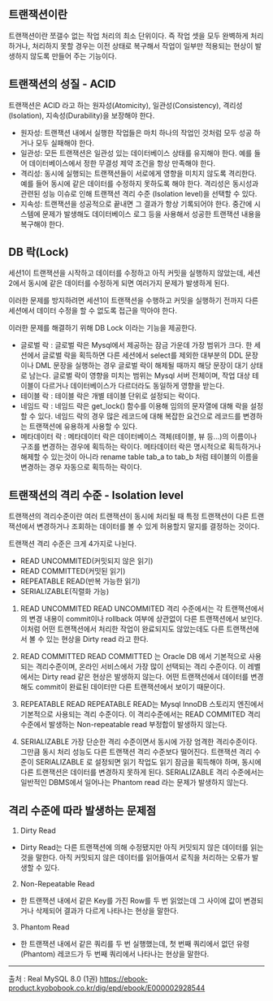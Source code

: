 ## 트랜잭션이란
트랜잭션이란 쪼갤수 없는 작업 처리의 최소 단위이다.
즉 작업 셋을 모두 완벽하게 처리하거나, 처리하지 못할 경우는 이전 상태로 복구해서
작업이 일부만 적용되는 현상이 발생하지 않도록 만들어 주는 기능이다.

## 트랜잭션의 성질 - ACID
트랜잭션은 ACID 라고 하는 원자성(Atomicity), 일관성(Consistency), 격리성(Isolation), 지속성(Durability)을 보장해야 한다.

* 원자성: 트랜잭션 내에서 실행한 작업들은 마치 하나의 작업인 것처럼 모두 성공 하거나 모두 실패해야
한다.
* 일관성: 모든 트랜잭션은 일관성 있는 데이터베이스 상태를 유지해야 한다. 예를 들어 데이터베이스에서
정한 무결성 제약 조건을 항상 만족해야 한다.
* 격리성: 동시에 실행되는 트랜잭션들이 서로에게 영향을 미치지 않도록 격리한다. 예를 들어 동시에 같은
데이터를 수정하지 못하도록 해야 한다. 격리성은 동시성과 관련된 성능 이슈로 인해 트랜잭션 격리 수준
(Isolation level)을 선택할 수 있다.
* 지속성: 트랜잭션을 성공적으로 끝내면 그 결과가 항상 기록되어야 한다. 중간에 시스템에 문제가 발생해도
데이터베이스 로그 등을 사용해서 성공한 트랜잭션 내용을 복구해야 한다.

## DB 락(Lock)
세션1이 트랜잭션을 시작하고 데이터를 수정하고 아직 커밋을 실행하지 않았는데,
세션 2에서 동시에 같은 데이터를 수정하게 되면 여러가지 문제가 발생하게 된다.

이러한 문제를 방지하려면 세션1이 트랜잭션을 수행하고 커밋을 실행하기 전까지
다른 세션에서 데이터 수정을 할 수 없도록 접근을 막아야 한다.

이러한 문제를 해결하기 위해 DB Lock 이라는 기능을 제공한다.

* 글로벌 락 : 글로벌 락은 Mysql에서 제공하는 잠금 가운데 가장 범위가 크다. 한 세션에서 글로벌 락을 획득하면 다른 세션에서 select를 제외한 대부분의 DDL 문장이나 DML 문장을 실행하는 경우 글로벌 락이 해제될 때까지 해당 문장이 대기 상태로 남는다.
글로벌 락이 영향을 미치는 범위는 Mysql 서버 전체이며, 작업 대상 테이블이 다르거나 데이터베이스가 다르더라도 동일하게 영향을 받는다. 
* 테이블 락 : 테이블 락은 개별 테이블 단위로 설정되는 락이다.
* 네임드 락 : 네임드 락은 get_lock() 함수를 이용해 임의의 문자열에 대해 락을 설정할 수 있다.
네임드 락의 경우 많은 레코드에 대해 복잡한 요건으로 레코드를 변경하는 트랜잭션에 유용하게 사용할 수 있다.
* 메타데이터 락 : 메타데이터 락은 데이터베이스 객체(테이블, 뷰 등...)의 이름이나 구조를 변경하는 경우에 획득하는 락이다.
메타데이터 락은 명시적으로 획득하거나 해제할 수 있는것이 아니라 rename table tab_a to tab_b 처럼 
테이블의 이름을 변경하는 경우 자동으로 획득하는 락이다.

## 트랜잭션의 격리 수준 - Isolation level
트랜잭션의 격리수준이란 여러 트랜잭션이 동시에 처리될 때 특정 트랜잭션이 다른 트랜잭션에서 변경하거나 조회하는 데이터를 볼 수 있게 허용할지 말지를 결정하는 것이다.

트랜잭션 격리 수준은 크게 4가지로 나뉜다.
* READ UNCOMMITED(커밋되지 않은 읽기)
* READ COMMITTED(커밋된 읽기)
* REPEATABLE READ(반복 가능한 읽기)
* SERIALIZABLE(직렬화 가능)

1. READ UNCOMMITED
READ UNCOMMITED 격리 수준에서는 각 트랜잭션에서의 변경 내용이 commit이나 rollback 여부에 상관없이 다른 트랜잭션에서 보인다.
이처럼 어떤 트랜잭션에서 처리한 작업이 완료되지도 않았는데도 다른 트랜잭션에서 볼 수 있는 현상을 Dirty read 라고 한다.

2. READ COMMITTED
READ COMMITTED 는 Oracle DB 에서 기본적으로 사용되는 격리수준이며, 온라인 서비스에서 가장 많이 선택되는 격리 수준이다.
이 레벨에서는 Dirty read 같은 현상은 발생하지 않는다.
어떤 트랜잭션에서 데이터를 변경해도 commit이 완료된 데이터만 다른 트랜잭션에서 보이기 때문이다.

3. REPEATABLE READ
REPEATABLE READ는 Mysql InnoDB 스토리지 엔진에서 기본적으로 사용되는 격리 수준이다.
이 격리수준에서는 READ COMMITED 격리 수준에서 발생하는 Non-repeatable read 부정합이 발생하지 않는다.

4. SERIALIZABLE
가장 단순한 격리 수준이면서 동시에 가장 엄격한 격리수준이다.
그만큼 동시 처리 성능도 다른 트랜잭션 격리 수준보다 떨어진다.
트랜잭션 격리 수준이 SERIALIZABLE 로 설정되면 읽기 작업도 읽기 잠금을 획득해야 하며, 동시에 다른 트랜잭션은 데이터를 변경하지 못하게 된다. SERIALIZABLE 격리 수준에서는 일반적인 DBMS에서 일어나는 Phantom read 라는 문제가 발생하지 않는다.

## 격리 수준에 따라 발생하는 문제점
1. Dirty Read
- Dirty Read는 다른 트랜잭션에 의해 수정됐지만 아직 커밋되지 않은 데이터를 읽는 것을 말한다.
아직 커밋되지 않은 데이터를 읽어들여서 로직을 처리하는 오류가 발생할 수 있다.

2. Non-Repeatable Read
- 한 트랜잭션 내에서 같은 Key를 가진 Row를 두 번 읽었는데 그 사이에 값이 변경되거나 삭제되어 결과가 다르게 나타나는 현상을 말한다.

3. Phantom Read
- 한 트랜잭션 내에서 같은 쿼리를 두 번 실행했는데, 첫 번째 쿼리에서 없던 유령(Phantom) 레코드가 두 번째 쿼리에서 나타나는 현상을 말한다.

***
출처 : Real MySQL 8.0 (1권) https://ebook-product.kyobobook.co.kr/dig/epd/ebook/E000002928544
